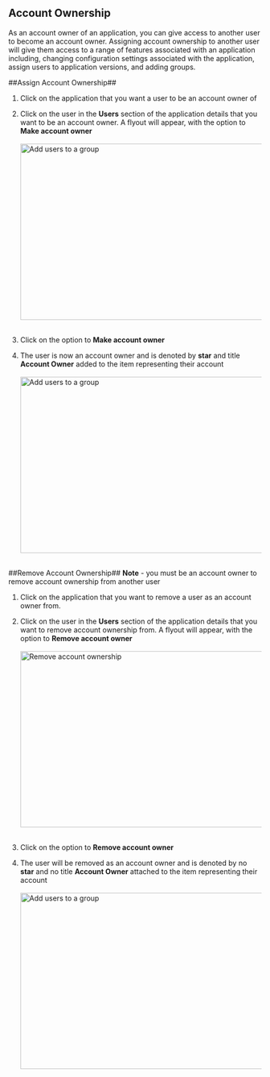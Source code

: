 <h2>Account Ownership</h2>
As an account owner of an application, you can give access to another user to become an account owner. Assigning account ownership to another user will give them access to a range of features associated with an application including, changing configuration settings associated with the application, assign users to application versions, and adding groups.


##Assign Account Ownership##
1. Click on the application that you want a user to be an account owner of

1. Click on the user in the **Users** section of the application details that you want to be an account owner. A flyout will appear, with the option to **Make account owner**<br><br>
  <img src="../../Images/AccountOwnershipFlyout.png" alt="Add users to a group" height="350" width="600"><br><br>
1. Click on the option to **Make account owner**
2. The user is now an account owner and is denoted by **star** and title **Account Owner** added to the item representing their account<br><br>
  <img src="../../Images/AccountOwnerAdded.png" alt="Add users to a group" height="350" width="600"><br><br>



##Remove Account Ownership##
**Note** - you must be an account owner to remove account ownership from another user

1. Click on the application that you want to remove a user as an account owner from.

1. Click on the user in the **Users** section of the application details that you want to remove account ownership from. A flyout will appear, with the option to **Remove account owner**<br><br>
  <img src="../../Images/AccountOwnerRemoveFlyout.png" alt="Remove account ownership" height="350" width="600"><br><br>
1. Click on the option to **Remove account owner**
2. The user will be removed as an account owner and is denoted by no **star** and no title **Account Owner** attached to the item representing their account<br><br>
  <img src="../../Images/AccountOwnerRemoved.png" alt="Add users to a group" height="350" width="600"><br><br>


